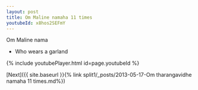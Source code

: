 ```yaml
---
layout: post
title: Om Maline namaha 11 times
youtubeId: x8hos2SEFmY
---
```

 
 
Om Maline nama 
 
 -  Who wears a garland 
 
  
 
  
 
 
 
 
 
 


{% include youtubePlayer.html id=page.youtubeId %}
 
[Next]({{ site.baseurl }}{% link  split1/_posts/2013-05-17-Om tharangavidhe namaha 11 times.md%})
 
